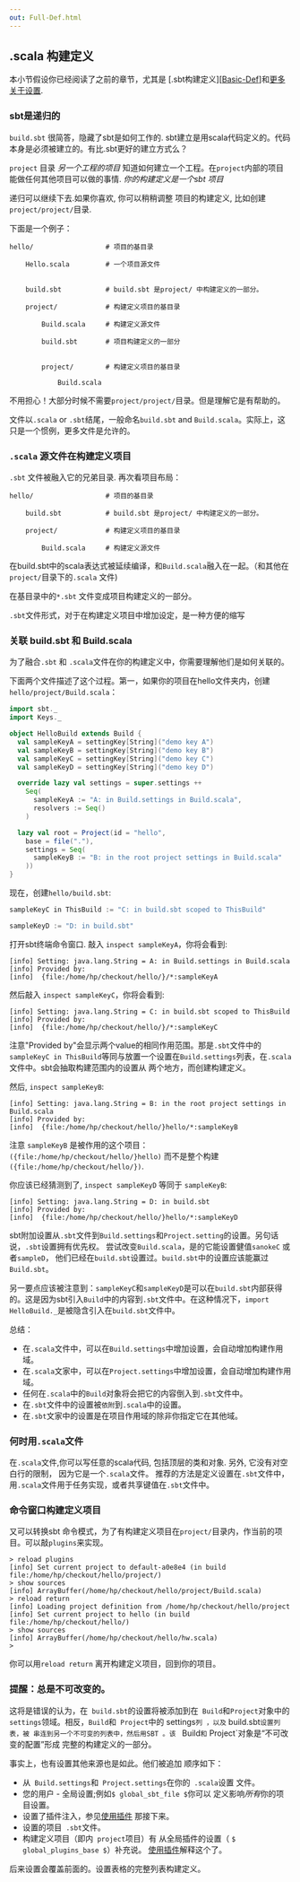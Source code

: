 ```yaml
---
out: Full-Def.html
---
```


  [Basic-Def]: Basic-Def.html
  [More-About-Settings]: More-About-Settings.html
  [Using-Plugins]: Using-Plugins.html

.scala 构建定义
-----------------------

本小节假设你已经阅读了之前的章节，尤其是 [.sbt构建定义][[Basic-Def]]和[更多关于设置][More-About-Settings].

### sbt是递归的

`build.sbt` 很简答，隐藏了sbt是如何工作的. sbt建立是用scala代码定义的。代码本身是必须被建立的。有比.sbt更好的建立方式么？



`project` 目录 *另一个工程的项目* 知道如何建立一个工程。在`project`内部的项目能做任何其他项目可以做的事情. *你的构建定义是一个sbt 项目*

递归可以继续下去.如果你喜欢, 你可以稍稍调整
项目的构建定义, 比如创建
`project/project/`目录.

下面是一个例子：
```
hello/                  # 项目的基目录

    Hello.scala         # 一个项目源文件


    build.sbt           # build.sbt 是project/ 中构建定义的一部分。

    project/            # 构建定义项目的基目录

        Build.scala     # 构建定义源文件

        build.sbt       # 项目构建定义的一部分


        project/        # 构建定义项目的基目录

            Build.scala 
```
不用担心！大部分时候不需要`project/project/`目录。但是理解它是有帮助的。

文件以`.scala` or `.sbt`结尾，一般命名`build.sbt` and `Build.scala`。实际上，这只是一个惯例，更多文件是允许的。

### `.scala` 源文件在构建定义项目

`.sbt` 文件被融入它的兄弟目录. 再次看项目布局：
```
hello/                  # 项目的基目录

    build.sbt           # build.sbt 是project/ 中构建定义的一部分。

    project/            # 构建定义项目的基目录

        Build.scala     # 构建定义源文件

```
在build.sbt中的scala表达式被延续编译，和`Build.scala`融入在一起。（和其他在`project/`目录下的`.scala` 文件)

在基目录中的`*.sbt` 文件变成项目构建定义的一部分。

`.sbt`文件形式，对于在构建定义项目中增加设定，是一种方便的缩写


### 关联 build.sbt 和 Build.scala

为了融合`.sbt` 和 `.scala`文件在你的构建定义中，你需要理解他们是如何关联的。

下面两个文件描述了这个过程。第一，如果你的项目在hello文件夹内，创建`hello/project/Build.scala`：
```scala
import sbt._
import Keys._

object HelloBuild extends Build {
  val sampleKeyA = settingKey[String]("demo key A")
  val sampleKeyB = settingKey[String]("demo key B")
  val sampleKeyC = settingKey[String]("demo key C")
  val sampleKeyD = settingKey[String]("demo key D")

  override lazy val settings = super.settings ++
    Seq(
      sampleKeyA := "A: in Build.settings in Build.scala",
      resolvers := Seq()
    )

  lazy val root = Project(id = "hello",
    base = file("."),
    settings = Seq(
      sampleKeyB := "B: in the root project settings in Build.scala"
    ))
}
```

现在，创建`hello/build.sbt`:

```scala
sampleKeyC in ThisBuild := "C: in build.sbt scoped to ThisBuild"

sampleKeyD := "D: in build.sbt"
```

打开sbt终端命令窗口. 敲入 `inspect sampleKeyA`，你将会看到:

```
[info] Setting: java.lang.String = A: in Build.settings in Build.scala
[info] Provided by:
[info]  {file:/home/hp/checkout/hello/}/*:sampleKeyA
```

然后敲入 `inspect sampleKeyC`，你将会看到:

```
[info] Setting: java.lang.String = C: in build.sbt scoped to ThisBuild
[info] Provided by:
[info]  {file:/home/hp/checkout/hello/}/*:sampleKeyC
```
注意"Provided by"会显示两个value的相同作用范围。那是`.sbt`文件中的`sampleKeyC in ThisBuild`等同与放置一个设置在`Build.settings`列表，在`.scala` 文件中。sbt会抽取构建范围内的设置从
两个地方，而创建构建定义。

然后, `inspect sampleKeyB`:

```
[info] Setting: java.lang.String = B: in the root project settings in Build.scala
[info] Provided by:
[info]  {file:/home/hp/checkout/hello/}hello/*:sampleKeyB
```

注意 `sampleKeyB` 是被作用的这个项目：
`({file:/home/hp/checkout/hello/}hello)` 而不是整个构建
`({file:/home/hp/checkout/hello/})`.

你应该已经猜测到了, `inspect sampleKeyD` 等同于 `sampleKeyB`:

```
[info] Setting: java.lang.String = D: in build.sbt
[info] Provided by:
[info]  {file:/home/hp/checkout/hello/}hello/*:sampleKeyD
```

sbt附加设置从`.sbt`文件到`Build.settings`和`Project.setting`的设置。另句话说，`.sbt`设置拥有优先权。
尝试改变`Build.scala`，是的它能设置健值`sanokeC` 或者`sampleD`，
他们已经在`build.sbt`设置过。`build.sbt`中的设置应该能赢过`Build.sbt`。

另一要点应该被注意到：`sampleKeyC`和`sampleKeyD`是可以在`build.sbt`内部获得的。这是因为sbt引入`Build`中的内容到`.sbt`文件中。在这种情况下，`import HelloBuild._`是被隐含引入在`build.sbt`文件中。

总结：
- 在`.scala`文件中，可以在`Build.settings`中增加设置，会自动增加构建作用域。
- 在`.scala`文家中，可以在`Project.settings`中增加设置，会自动增加构建作用域。
- 任何在`.scala`中的`Build`对象将会把它的内容倒入到`.sbt`文件中。
- 在`.sbt`文件中的设置被`依附`到`.scala`中的设置。
- 在`.sbt`文家中的设置是在项目作用域的除非你指定它在其他域。


### 何时用`.scala`文件

在`.scala`文件,你可以写任意的scala代码, 包括顶层的类和对象. 另外, 它没有对空白行的限制，
因为它是一个`.scala`文件。
推荐的方法是定义设置在`.sbt`文件中，用`.scala`文件用于任务实现，或者共享键值在`.sbt`文件中。


### 命令窗口构建定义项目

又可以转换sbt 命令模式，为了有构建定义项目在`project/`目录内，作当前的项目。可以敲`plugins`来实现。

```
> reload plugins
[info] Set current project to default-a0e8e4 (in build file:/home/hp/checkout/hello/project/)
> show sources
[info] ArrayBuffer(/home/hp/checkout/hello/project/Build.scala)
> reload return
[info] Loading project definition from /home/hp/checkout/hello/project
[info] Set current project to hello (in build file:/home/hp/checkout/hello/)
> show sources
[info] ArrayBuffer(/home/hp/checkout/hello/hw.scala)
>
```
你可以用`reload return` 离开构建定义项目，回到你的项目。

### 提醒：总是不可改变的。

这将是错误的认为，在` build.sbt`的设置将被添加到在` Build`和`Project`对象中的 `settings`领域。相反，`Build`和` Project`中的 settings`列 ，以及` build.sbt`设置列表，被
串连到另一个不可变的列表中，然后用SBT 。该
` Build`和` Project`对象是“不可改变的配置”形成
完整的构建定义的一部分。



事实上，也有设置其他来源也是如此。他们被追加
顺序如下：

 - 从` Build.settings`和` Project.settings`在你的` .scala`设置
    文件。
 - 您的用户 - 全局设置;例如` $ global_sbt_file $ `你可以
    定义影响*所有*你的项目设置。
 - 设置了插件注入，参见[使用插件][Using-Plugins]
    那接下来。
 - 设置的项目` .sbt`文件。
 - 构建定义项目（即内` project`项目）有
    从全局插件的设置（ ` $ global_plugins_base $ `）补充说。
    [使用插件][Using-Plugins]解释这个了。

后来设置会覆盖前面的。设置表格的完整列表构建定义。
